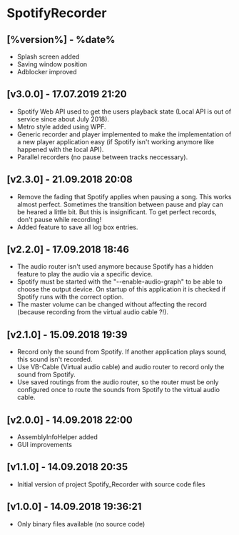# SpotifyRecorder

## [%version%] - %date%

- Splash screen added
- Saving window position
- Adblocker improved

## [v3.0.0] - 17.07.2019 21:20

- Spotify Web API used to get the users playback state (Local API is out of service since about July 2018).
- Metro style added using WPF.
- Generic recorder and player implemented to make the implementation of a new player application easy (if Spotify isn't working anymore like happened with the local API).
- Parallel recorders (no pause between tracks neccessary).

## [v2.3.0] - 21.09.2018 20:08

- Remove the fading that Spotify applies when pausing a song. This works almost perfect. Sometimes the transition between pause and play can be heared a little bit. But this is insignificant. To get perfect records, don't pause while recording!
- Added feature to save all log box entries.

## [v2.2.0] - 17.09.2018 18:46

- The audio router isn't used anymore because Spotify has a hidden feature to play the audio via a specific device.
- Spotify must be started with the \"--enable-audio-graph\" to be able to choose the output device. On startup of this application it is checked if Spotify runs with the correct option.
- The master volume can be changed without affecting the record (because recording from the virtual audio cable ?!).

## [v2.1.0] - 15.09.2018 19:39

- Record only the sound from Spotify. If another application plays sound, this sound isn't recorded.
- Use VB-Cable (Virtual audio cable) and audio router to record only the sound from Spotify.
- Use saved routings from the audio router, so the router must be only configured once to route the sounds from Spotify to the virtual audio cable.

## [v2.0.0] - 14.09.2018 22:00

- AssemblyInfoHelper added
- GUI improvements

## [v1.1.0] - 14.09.2018 20:35

- Initial version of project Spotify_Recorder with source code files

## [v1.0.0] - 14.09.2018 19:36:21

- Only binary files available (no source code)